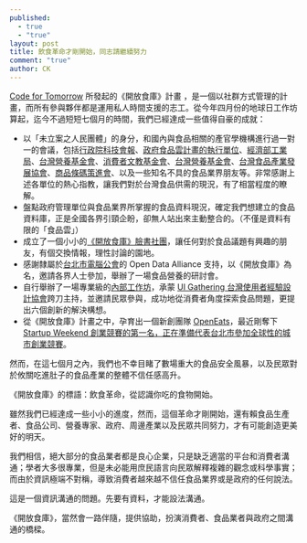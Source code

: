 ```yaml
---
published: 
  - true
  - "true"
layout: post
title: 飲食革命才剛開始，同志請繼續努力
comment: "true"
author: CK
---
```


[Code for Tomorrow](http://codefortomorrow.org/) 所發起的《開放食庫》計畫 ，是一個以社群方式管理的計畫，而所有參與夥伴都是運用私人時間支援的志工。從今年四月份的地球日工作坊算起，迄今不過短短七個月的時間，我們已經達成一些值得自豪的成就：

- 以「未立案之人民團體」的身分，和國內與食品相關的產官學機構進行過一對一的會議，包括[行政院科技會報](http://www.bost.ey.gov.tw/)、[政府食品雲計畫的執行單位](http://www.twfoodtrace.org.tw/index.php)、[經濟部工業局](http://www.moeaidb.gov.tw/)、[台灣營養基金會](http://www.nutritiontaiwan.org.tw/)、[消費者文教基金會](http://www.consumers.org.tw/)、[台灣營養基金會](http://www.nutritiontaiwan.org.tw/)、[台灣食品產業發展協會](http://tfida.smartweb.tw/)、[商品條碼策進會](http://www.gs1tw.org/twct/web/index.jsp)、以及一些知名不具的食品業界朋友等。非常感謝上述各單位的熱心指教，讓我們對於台灣食品供需的現況，有了相當程度的瞭解。
- 盤點政府管理單位與食品業界所掌握的食品資料現況，確定我們想建立的食品資料庫，正是全國各界引頸企盼，卻無人站出來主動整合的。（不僅是資料有限的「食品雲」）
- 成立了一個小小的[《開放食庫》臉書社團](https://www.facebook.com/groups/foodopendata/)，讓任何對於食品議題有興趣的朋友，有個交換情報，理性討論的園地。
- 感謝隸屬於[台北市電腦公會](http://www.tca.org.tw/)的 Open Data Alliance 支持，以《開放食庫》為名，邀請各界人士參加，舉辦了一場食品營養的研討會。
- 自行舉辦了一場專業級的[內部工作坊](http://food.codefortomorrow.org/blog/2013/11/17/workshop/)，承蒙 [UI Gathering 台灣使用者經驗設計協會](http://www.uigathering.org/)跨刀主持，並邀請民眾參與，成功地從消費者角度探索食品問題，更提出六個創新的解決構想。
- 從《開放食庫》計畫之中，孕育出一個新創團隊 [OpenEats](http://openeats.co/)，最近剛奪下 [Startup Weekend 創業競賽的第一名，正在準備代表台北市參加全球性的城市創業競賽](http://bnext.com.tw/article/view/id/30172)。

然而，在這七個月之內，我們也不幸目睹了數場重大的食品安全風暴，以及民眾對於攸關吃進肚子的食品產業的整體不信任感高升。

《開放食庫》的標語：飲食革命，從認識你吃的食物開始。

雖然我們已經達成一些小小的進度，然而，這個革命才剛開始，還有賴食品生產者、食品公司、營養專家、政府、周邊產業以及民眾共同努力，才有可能創造更美好的明天。

我們相信，絕大部分的食品業者都是良心企業，只是缺乏適當的平台和消費者溝通；學者大多很專業，但是未必能用庶民語言向民眾解釋複雜的觀念或科學事實；而由於資訊極端不對稱，導致消費者越來越不信任食品業界或是政府的任何說法。

這是一個資訊溝通的問題。先要有資料，才能設法溝通。

《開放食庫》，當然會一路伴隨，提供協助，扮演消費者、食品業者與政府之間溝通的橋樑。